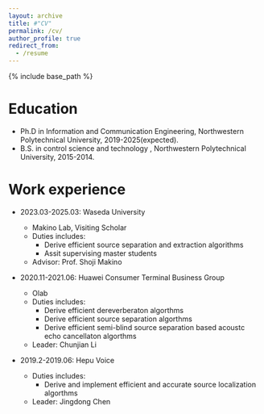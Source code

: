 ```yaml
---
layout: archive
title: #"CV"
permalink: /cv/
author_profile: true
redirect_from:
  - /resume
---
```


{% include base_path %}

Education
======
* Ph.D in Information and Communication Engineering, Northwestern Polytechnical University, 2019-2025(expected).
* B.S. in control science and technology , Northwestern Polytechnical University, 2015-2014.

Work experience
======
* 2023.03-2025.03: Waseda University
  * Makino Lab, Visiting Scholar
  * Duties includes:
    * Derive efficient source separation and extraction algorithms
    * Assit supervising master students
  * Advisor: Prof. Shoji Makino

* 2020.11-2021.06: Huawei Consumer Terminal Business Group
  * Olab
  * Duties includes: 
    * Derive efficient dereverberaton algorthms
    * Derive efficient source separation algorthms
    * Derive  efficient semi-blind source separation based acoustc echo cancellaton algorthms
  * Leader: Chunjian Li

* 2019.2-2019.06: Hepu Voice
  * Duties includes: 
    * Derive and implement efficient and accurate source localization algorthms
  * Leader: Jingdong Chen